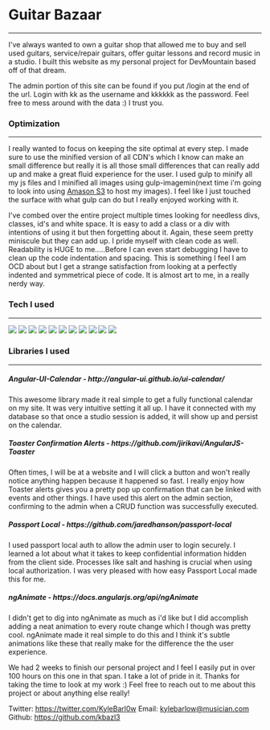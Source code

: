 <h1>Guitar Bazaar</h1>
<hr>

I've always wanted to own a guitar shop that allowed me to buy and sell used guitars, service/repair guitars, offer guitar lessons and record music in a studio.  I built this website as my personal project for DevMountain based off of that dream.

The admin portion of this site can be found if you put /login at the end of the url.  Login with kk as the username and kkkkkk as the password.  Feel free to mess around with the data :)  I trust you.

<h3>Optimization</h3>
<hr>
I really wanted to focus on keeping the site optimal at every step.  I made sure to use the minified version of all CDN's which I know can make an small difference but really it is all those small differences
that can really add up and make a great fluid experience for the user.  I used gulp to minify all my js files and I minified all images using gulp-imagemin(next time i'm going to look into using <a href="https://aws.amazon.com/s3/">Amason S3</a> to host my images).  I feel like I just touched the surface with what gulp can do but I really enjoyed working with it.

I've combed over the entire project multiple times looking for needless divs, classes, id's and white space.  It is easy to add a class or a div with intentions of using it but then forgetting about it.  Again, these seem pretty miniscule but they can add up.  I pride myself with clean code as well.  Readability is HUGE to me.....Before I can even start debugging I have to clean up the code indentation and spacing.  This is something I feel I am OCD about but I get a strange satisfaction from looking at a perfectly indented and symmetrical piece of code.  It is almost art to me, in a really nerdy way.



<h3>Tech I used</h3>
<hr>
<img src="http://dev.bowdenweb.com/a/i/js/icons/javascript-icon-128.png"><span></span>
<img src="https://cdn0.iconfinder.com/data/icons/HTML5/128/HTML_Logo.png">
<img src="https://cdn1.iconfinder.com/data/icons/logotypes/32/badge-css-3-128.png">
<img src="https://cdn0.iconfinder.com/data/icons/long-shadow-web-icons/512/boostrap-128.png"><span></span>
<img src="https://cdn3.iconfinder.com/data/icons/logos-3/250/angular-128.png">
<img src="https://cdn4.iconfinder.com/data/icons/logos-3/456/nodejs-new-pantone-black-128.png">
<img src="http://nodejs-cloud.com/img/128px/expressjs.png">
<img src="http://pixxstudios.com/wp-content/uploads/2015/03/gulp-mygulpfile_s.png">
<img src="http://perlmaven.com/img/mongodb-logo.png">
<img src="http://plainicon.com/dboard/userprod/2800_a1826/prod_thumb/plainicon.com-50292-128px-812.png">
<img src="https://raygun.com/blog/wp-content/uploads/2013/12/bower1.png">

<h3>Libraries I used</h3>
<hr>

<h5>Angular-UI-Calendar - http://angular-ui.github.io/ui-calendar/</h5>
This awesome library made it real simple to get a fully functional calendar on my site.  It was very intuitive setting it all up.  I have it connected with my database so that once a studio session is added,
it will show up and persist on the calendar.  

<h5>Toaster Confirmation Alerts - https://github.com/jirikavi/AngularJS-Toaster</h5>

Often times, I will be at a website and I will click a button and won't really notice anything happen because it happened so fast.  I really enjoy how Toaster alerts gives you a pretty pop up confirmation
that can be linked with events and other things.  I have used this alert on the admin section, confirming to the admin when a CRUD function was successfully executed.

<h5>Passport Local - https://github.com/jaredhanson/passport-local</h5>

I used passport local auth to allow the admin user to login securely.  I learned a lot about what it takes to keep confidential information hidden from the client side.  Processes like salt and hashing is crucial
when using local authorization.  I was very pleased with how easy Passport Local made this for me.

<h5>ngAnimate - https://docs.angularjs.org/api/ngAnimate</h5>
I didn't get to dig into ngAnimate as much as i'd like but I did accomplish adding a neat animation to every route change which I though was pretty cool.  ngAnimate made it real simple to do this and I think it's
subtle animations like these that really make for the difference the the user experience.


We had 2 weeks to finish our personal project and I feel I easily put in over 100 hours on this one in that span.  I take a lot of pride in it. Thanks for taking the time to look at my work :) Feel free to reach out to me about this project or about anything else really!

Twitter: https://twitter.com/KyleBarl0w
Email: kylebarlow@musician.com
Github: https://github.com/kbazl3
